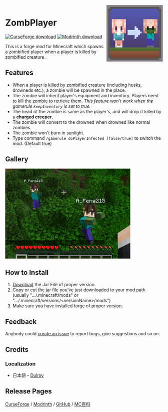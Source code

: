 <img src="src/main/resources/icon.png" align="right" width="180px"/>

# ZombPlayer

[![CurseForge download](https://img.shields.io/badge/Curseforge-download-orange?style=flat-square&logo=curseforge
)](https://www.curseforge.com/minecraft/mc-mods/zombplayer)
[![Modrinth download](https://img.shields.io/badge/Modrinth-download-darkgreen?style=flat-square&logo=modrinth
)](https://modrinth.com/mod/zombplayer)

This is a forge mod for Minecraft which spawns a zombified player when a player is killed by zombified creature.

## Features

- When a player is killed by zombified creature (including husks, drowneds etc.), a zombie will be spawned in the place.
- The zombie will inherit player's equipment and inventory. Players need to kill the zombie to retrieve them. _This feature won't work when the gamerule `keepInventory` is set to true._
- The head of the zombie is same as the player's, and will drop if killed by a __charged creeper__.
- The zombie will convert to the drowned when drowned like normal zombies.
- The zombie won't burn in sunlight.
- Type command `/gamerule doPlayerInfected [false/true]` to switch the mod. (Default true)

## Gallery

<img src="README_resource/demo.png" width="400px"/>

## How to Install

1. [Download]() the Jar File of proper version.
2. Copy or cut the jar file you've just downloaded to your mod path (usually ".../.minecraft/mods" or ".../.minecraft/versions/\<versionName>/mods")
3. Make sure you have installed forge of proper version.

## Feedback

Anybody could [create an issue](https://github.com/APeng215/ZombPlayer-forge/issues/new) to report bugs, give suggestions and so on.

## Credits

### Localization

- 日本語 - [Dulroy](https://space.bilibili.com/313723598)

## Release Pages

[CurseForge]()
/ [Modrinth]()
/ [GitHub]()
/ [MC百科]()


